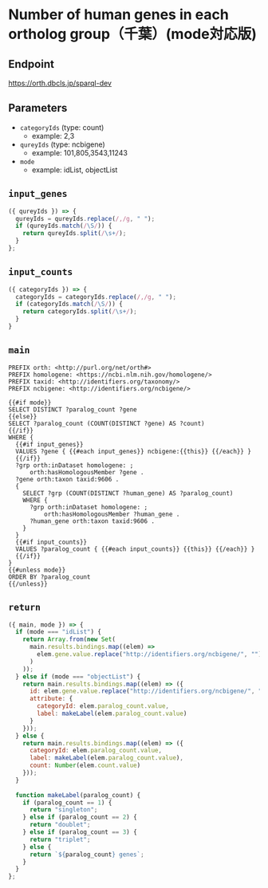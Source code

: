 # Number of human genes in each ortholog group（千葉）(mode対応版)

## Endpoint

https://orth.dbcls.jp/sparql-dev

## Parameters
* `categoryIds` (type: count)
  * example: 2,3
* `qureyIds` (type: ncbigene)
  * example: 101,805,3543,11243
* `mode`
  * example: idList, objectList

## `input_genes`
```javascript
({ qureyIds }) => {
  qureyIds = qureyIds.replace(/,/g, " ");
  if (qureyIds.match(/\S/)) {
    return qureyIds.split(/\s+/);
  }
};
```

## `input_counts`
```javascript
({ categoryIds }) => {
  categoryIds = categoryIds.replace(/,/g, " ");
  if (categoryIds.match(/\S/)) {
    return categoryIds.split(/\s+/);
  }
}
```

## `main`

```sparql
PREFIX orth: <http://purl.org/net/orth#>
PREFIX homologene: <https://ncbi.nlm.nih.gov/homologene/>
PREFIX taxid: <http://identifiers.org/taxonomy/>
PREFIX ncbigene: <http://identifiers.org/ncbigene/>

{{#if mode}}
SELECT DISTINCT ?paralog_count ?gene
{{else}}
SELECT ?paralog_count (COUNT(DISTINCT ?gene) AS ?count)
{{/if}}
WHERE {
  {{#if input_genes}}
  VALUES ?gene { {{#each input_genes}} ncbigene:{{this}} {{/each}} }
  {{/if}}
  ?grp orth:inDataset homologene: ;
      orth:hasHomologousMember ?gene .
  ?gene orth:taxon taxid:9606 .
  {
    SELECT ?grp (COUNT(DISTINCT ?human_gene) AS ?paralog_count)
    WHERE {
      ?grp orth:inDataset homologene: ;
          orth:hasHomologousMember ?human_gene .
      ?human_gene orth:taxon taxid:9606 .
    }
  }
  {{#if input_counts}}
  VALUES ?paralog_count { {{#each input_counts}} {{this}} {{/each}} }
  {{/if}}
}
{{#unless mode}}
ORDER BY ?paralog_count
{{/unless}}
```

## `return`

```javascript
({ main, mode }) => {
  if (mode === "idList") {
    return Array.from(new Set(
      main.results.bindings.map((elem) =>
        elem.gene.value.replace("http://identifiers.org/ncbigene/", "")
      )
    ));
  } else if (mode === "objectList") {
    return main.results.bindings.map((elem) => ({
      id: elem.gene.value.replace("http://identifiers.org/ncbigene/", ""),
      attribute: {
        categoryId: elem.paralog_count.value,
        label: makeLabel(elem.paralog_count.value)
      }
    }));
  } else {
    return main.results.bindings.map((elem) => ({
      categoryId: elem.paralog_count.value,
      label: makeLabel(elem.paralog_count.value),
      count: Number(elem.count.value)
    }));
  }
  
  function makeLabel(paralog_count) {
    if (paralog_count == 1) {
      return "singleton";
    } else if (paralog_count == 2) {
      return "doublet";
    } else if (paralog_count == 3) {
      return "triplet";
    } else {
      return `${paralog_count} genes`;
    }
  }
};
```